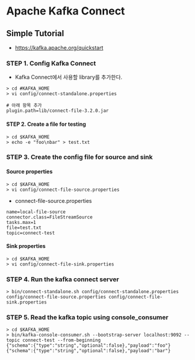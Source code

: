 # Apache Kafka Connect

## Simple Tutorial 
- https://kafka.apache.org/quickstart
### STEP 1. Config Kafka Connect 
- Kafka Connect에서 사용할 library를 추가한다. 
```
> cd #KAFKA_HOME 
> vi config/connect-standalone.properties

# 아래 항목 추가 
plugin.path=lib/connect-file-3.2.0.jar
```

#### STEP 2. Create a file for testing 
```
> cd $KAFKA_HOME
> echo -e "foo\nbar" > test.txt
```

### STEP 3. Create the config file for source and sink 
#### Source properties 
```
> cd $KAFKA_HOME 
> vi config/connect-file-source.properties
```
- connect-file-source.properties
```properties
name=local-file-source
connector.class=FileStreamSource
tasks.max=1
file=test.txt
topic=connect-test
```

#### Sink properties 
```
> cd $KAFKA_HOME 
> vi config/connect-file-sink.properties
```



### STEP 4. Run the kafka connect server 
```
> bin/connect-standalone.sh config/connect-standalone.properties config/connect-file-source.properties config/connect-file-sink.properties
```

### STEP 5. Read the kafka topic using console_consumer 
```
> cd $KAFKA_HOME
> bin/kafka-console-consumer.sh --bootstrap-server localhost:9092 --topic connect-test --from-beginning
{"schema":{"type":"string","optional":false},"payload":"foo"}
{"schema":{"type":"string","optional":false},"payload":"bar"}
```

